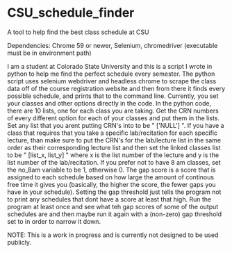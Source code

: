 # CSU_schedule_finder
A tool to help find the best class schedule at CSU

Dependencies: 
Chrome 59 or newer, 
Selenium, 
chromedriver (executable must be in environment path)

I am a student at Colorado State University and this is a script I wrote in python to help me find the perfect schedule every semester. The python script uses selenium webdriver and headless chrome to scrape the class data off of the course registration website and then from there it finds every possible schedule, and prints that to the command line. Currently, you set your classes and other options directly in the code. In the python code, there are 10 lists, one for each class you are taking. Get the CRN numbers of every different option for each of your classes and put them in the lists. Set any list that you arent putting CRN's into to be " ['NULL'] ". If you have a class that requires that you take a specific lab/recitation for each specific lecture, than make sure to put the CRN's for the lab/lecture list in the same order as their corresponding lecture list and then set the linked classes list to be " [list_x, list_y] " where x is the list number of the lecture and y is the list number of the lab/recitation. If you prefer not to have 8 am classes, set the no_8am variable to be 1, otherwise 0. The gap score is a score that is assigned to each schedule based on how large the amount of continous free time it gives you (basically, the higher the score, the fewer gaps you have in your schedule). Setting the gap threshold just tells the program not to print any schedules that dont have a score at least that high. Run the program at least once and see what teh gap scores of some of the output schedules are and then maybe run it again with a (non-zero) gap threshold set to in order to narrow it down.

NOTE: This is a work in progress and is currently not designed to be used publicly.
